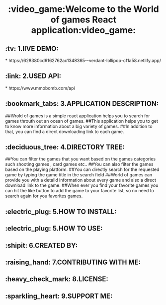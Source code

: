 <h1 align="center">
  :video_game:Welcome to the World of games React application:video_game:
</h1>


<h2>:tv:  1.lIVE DEMO:</h2>
 * https://628380cd6162762ac1348365--verdant-lollipop-cf1a58.netlify.app/

<h2>:link:  2.USED API:</h2>
 * https://www.mmobomb.com/api

<h2>:bookmark_tabs:  3.APPLICATION DESCRIPTION:</h2>
 ##Wrold of games is a simple react application helps you to search for games throuth out an ocean of games.
 ##This application helps you to get to know more information about a big variety of games.
 ##In addition to that, you can find a direct downloading link to each game.



<h2>:deciduous_tree:  4.DIRECTORY TREE:</h2>
 ##You can filter the games that you want based on the games categories such shooting games , card games etc..  
 ##You can also filter the games based on the playing platform.
 ##You can directly search for the requested game by typing the game title in the search field
 ##World of games can provide you with a detaild information about every game and also a  direct download link to the game.
 ##When ever you find your favorite games you can hit the like button to add the game to your favorite list, so no need to search again for you favorites games.

<h2>:electric_plug:  5.HOW TO INSTALL:</h2>

<h2>:electric_plug:  5.HOW TO USE:</h2>

<h2>:shipit:  6.CREATED BY:</h2>

<h2>:raising_hand:  7.CONTRIBUTING WITH ME:</h2>

<h2>:heavy_check_mark:  8.LICENSE:</h2>

<h2>:sparkling_heart:  9.SUPPORT ME:</h2>


